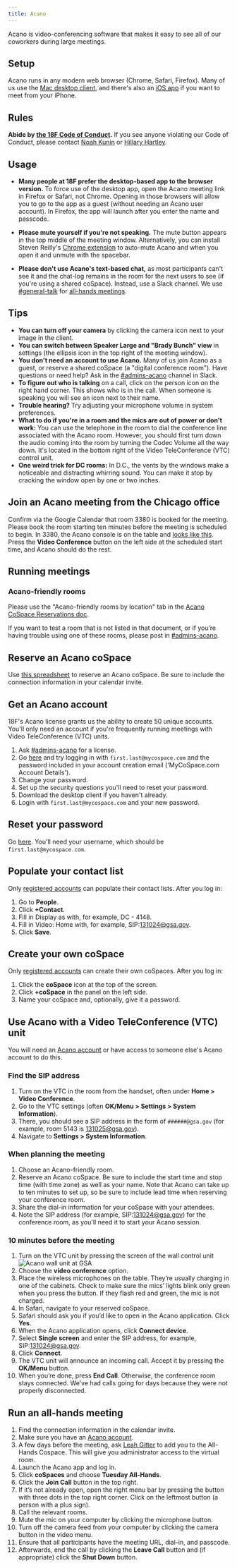 ```yaml
---
title: Acano
---
```


Acano is video-conferencing software that makes it easy to see all of our coworkers during large meetings.

## Setup

Acano runs in any modern web browser (Chrome, Safari, Firefox). Many of us use the [Mac desktop client](https://clientupgrade.acano.com/download/oBklj0sd28dl2mz/AcanoClient.dmg), and there's also an [iOS app](https://itunes.apple.com/gb/app/acano/id680581809?mt=8) if you want to meet from your iPhone.

## Rules

**Abide by [the 18F Code of Conduct](https://handbook.18f.gov/code-of-conduct).** If you see anyone violating our Code of Conduct, please contact [Noah Kunin](https://18f.slack.com/messages/noah/) or [Hillary Hartley](https://18f.slack.com/messages/hillary/).

## Usage

- **Many people at 18F prefer the desktop-based app to the browser version.** To force use of the desktop app, open the Acano meeting link in Firefox or Safari, not Chrome. Opening in those browsers will allow you to go to the app as a guest (without needing an Acano user account). In Firefox, the app will launch after you enter the name and passcode.

- **Please mute yourself if you're not speaking.** The mute button appears in the top middle of the meeting window. Alternatively, you can install Steven Reilly's [Chrome extension](https://chrome.google.com/webstore/detail/videochat-auto-mute/hbnakdpkiaeifdfkpipkcnmojleiklme) to auto-mute Acano and when you open it and unmute with the spacebar.

- **Please don't use Acano's text-based chat,** as most participants can't see it and the chat-log remains in the room for the next users to see (if you're using a shared coSpace). Instead, use a Slack channel. We use [#general-talk](https://18f.slack.com/messages/general-talk) for [all-hands meetings](https://handbook.18f.gov/meetings-and-meeting-tools#all-hands).

## Tips

- **You can turn off your camera** by clicking the camera icon next to your image in the client.
- **You can switch between Speaker Large and "Brady Bunch" view** in settings (the ellipsis icon in the top right of the meeting window).
- **You don't need an account to use Acano.** Many of us join Acano as a guest, or reserve a shared coSpace (a "digital conference room"). Have questions or need help? Ask in the [#admins-acano](https://18f.slack.com/messages/admins-acano/) channel in Slack.
- **To figure out who is talking** on a call, click on the person icon on the right hand corner. This shows who is in the call. When someone is speaking you will see an icon next to their name.
- **Trouble hearing?** Try adjusting your microphone volume in system preferences.
- **What to do if you're in a room and the mics are out of power or don't work:** You can use the telephone in the room to dial the conference line associated with the Acano room. However, you should first turn down the audio coming into the room by turning the Codec Volume all the way down. It's located in the bottom right of the Video TeleConference (VTC) control unit.
- **One weird trick for DC rooms:** In D.C., the vents by the windows make a noticeable and distracting whirring sound. You can make it stop by cracking the window open by one or two inches.

## Join an Acano meeting from the Chicago office

Confirm via the Google Calendar that room 3380 is booked for the meeting. Please book the room starting ten minutes before the meeting is scheduled to begin. In 3380, the Acano console is on the table and [looks like this](/images/acano/8.png). Press the **Video Conference** button on the left side at the scheduled start time, and Acano should do the rest.

## Running meetings

### Acano-friendly rooms

Please use the "Acano-friendly rooms by location" tab in the [Acano CoSpace Reservations doc](https://docs.google.com/spreadsheets/d/1Y_h9otFtQnuyMZuJCv6705Qb9YrS-QxTvepZGjdSnlw/edit#gid=2072853865).

If you want to test a room that is not listed in that document, or if you’re having trouble using one of these rooms, please post in [#admins-acano](https://18f.slack.com/messages/admins-acano).

## Reserve an Acano coSpace

Use [this spreadsheet](https://docs.google.com/spreadsheets/d/1Y_h9otFtQnuyMZuJCv6705Qb9YrS-QxTvepZGjdSnlw/edit#gid=1971293263) to reserve an Acano coSpace. Be sure to include the connection information in your calendar invite.

## Get an Acano account

18F's Acano license grants us the ability to create 50 unique accounts. You'll only need an account if you're frequently running meetings with Video TeleConference (VTC) units.

1. Ask [#admins-acano](https://18f.slack.com/messages/admins-acano) for a license.
2. Go [here](https://adportal.vnoc1.com/) and try logging in with `first.last@mycospace.com` and the password included in your account creation email ('MyCoSpace.com Account Details').
3. Change your password.
4. Set up the security questions you'll need to reset your password.
5. Download the desktop client if you haven't already.
6. Login with `first.last@mycospace.com` and your new password.

## Reset your password

Go [here](https://adportal.vnoc1.com). You'll need your username, which should be `first.last@mycospace.com`.

## Populate your contact list

Only [registered accounts](#get-an-acano-account) can populate their contact lists. After you log in:

1. Go to **People**.
2. Click **+Contact**.
3. Fill in Display as with, for example, DC - 4148.
4. Fill in Video: Home with, for example, SIP:131024@gsa.gov.
5. Click **Save**.

## Create your own coSpace

Only [registered accounts](#create-your-own-cospace) can create their own coSpaces. After you log in:

1. Click the **coSpace** icon at the top of the screen.
2. Click **+coSpace** in the panel on the left side.
3. Name your coSpace and, optionally, give it a password.


## Use Acano with a Video TeleConference (VTC) unit

You will need an [Acano account](#get-an-acano-account) or have access to someone else's Acano account to do this.

### Find the SIP address

1. Turn on the VTC in the room from the handset, often under **Home > Video Conference**.
2. Go to the VTC settings (often **OK/Menu > Settings > System Information**).
3. There, you should see a SIP address in the form of `######@gsa.gov` (for example, room 5143 is 131025@gsa.gov).
4. Navigate to **Settings > System Information**.

### When planning the meeting

1. Choose an Acano-friendly room.
2. Reserve an Acano coSpace. Be sure to include the start time and stop time (with time zone) as well as your name. Note that Acano can take up to ten minutes to set up, so be sure to include lead time when reserving your conference room.
3. Share the dial-in information for your coSpace with your attendees.
4. Note the SIP address (for example, SIP:131024@gsa.gov) for the conference room, as you'll need it to start your Acano session.

### 10 minutes before the meeting

1. Turn on the VTC unit by pressing the screen of the wall control unit  <img src="/images/acano/1.jpg" alt="Acano wall unit at GSA">    
2. Choose the **video conference** option.
3. Place the wireless microphones on the table. They&rsquo;re usually charging in one of the cabinets. Check to make sure the mics&rsquo; lights blink only green when you press the button. If they flash red and green, the mic is not charged.
4. In Safari, navigate to your reserved coSpace.
5. Safari should ask you if you&rsquo;d like to open in the Acano application. Click **Yes**.
6. When the Acano application opens, click **Connect device**.
7. Select **Single screen** and enter the SIP address, for example, SIP:131024@gsa.gov.
8. Click **Connect**.
9. The VTC unit will announce an incoming call. Accept it by pressing the **OK/Menu** button.
10. When you&rsquo;re done, press **End Call**. Otherwise, the conference room stays connected. We’ve had calls going for days because they were not properly disconnected.

## Run an all-hands meeting

1. Find the connection information in the calendar invite.
1. Make sure you have an [Acano account](#get-an-acano-account).
2. A few days before the meeting, ask [Leah Gitter](https://18f.slack.com/messages/@leahgitter) to add you to the All-Hands Cospace. This will give you administrator access to the virtual room.
3. Launch the Acano app and log in.
4. Click **coSpaces** and choose **Tuesday All-Hands**.
5. Click the **Join Call** button in the top right.
6. If it’s not already open, open the right menu bar by pressing the button with three dots in the top right corner. Click on the leftmost button (a person with a plus sign).
7. Call the relevant rooms.
8. Mute the mic on your computer by clicking the microphone button.
9. Turn off the camera feed from your computer by clicking the camera button in the video menu.
10. Ensure that all participants have the meeting URL, dial-in, and passcode.
11. Afterwards, end the call by clicking the **Leave Call** button and (if appropriate) click the **Shut Down** button.
